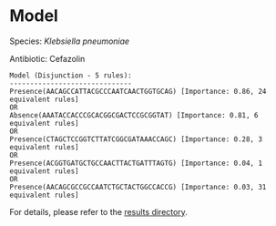 
# Model

Species: *Klebsiella pneumoniae*

Antibiotic: Cefazolin

```
Model (Disjunction - 5 rules):
------------------------------
Presence(AACAGCCATTACGCCCAATCAACTGGTGCAG) [Importance: 0.86, 24 equivalent rules]
OR
Absence(AAATACCACCCGCACGGCGACTCCGCGGTAT) [Importance: 0.81, 6 equivalent rules]
OR
Presence(CTAGCTCCGGTCTTATCGGCGATAAACCAGC) [Importance: 0.28, 3 equivalent rules]
OR
Presence(ACGGTGATGCTGCCAACTTACTGATTTAGTG) [Importance: 0.04, 1 equivalent rules]
OR
Presence(AACAGCGCCGCCAATCTGCTACTGGCCACCG) [Importance: 0.03, 31 equivalent rules]

```

For details, please refer to the [results directory](../../../../../results/scm_b/klebsiella%20pneumoniae/cefazolin/repeat_6/).

